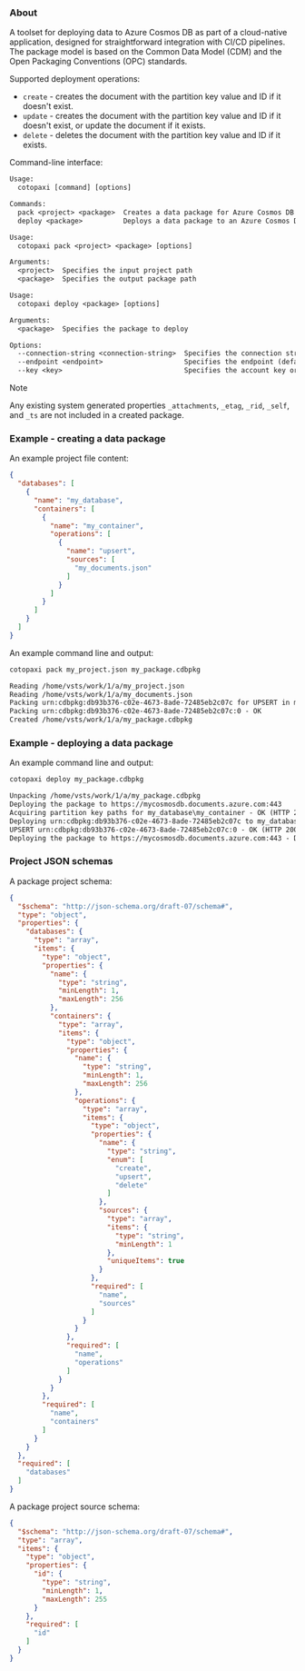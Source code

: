 ### About

<p />

A toolset for deploying data to Azure Cosmos DB as part of a cloud-native application, designed for straightforward integration with CI/CD pipelines. The package model is based on the Common Data Model (CDM) and the Open Packaging Conventions (OPC) standards.

<p />

Supported deployment operations:

<p />

- `create` - creates the document with the partition key value and ID if it doesn't exist.
- `update` - creates the document with the partition key value and ID if it doesn't exist, or update the document if it exists.
- `delete` - deletes the document with the partition key value and ID if it exists.

<p />

Command-line interface:

<p />

```txt
Usage:
  cotopaxi [command] [options]

Commands:
  pack <project> <package>  Creates a data package for Azure Cosmos DB
  deploy <package>          Deploys a data package to an Azure Cosmos DB instance
```

<p />

```txt
Usage:
  cotopaxi pack <project> <package> [options]

Arguments:
  <project>  Specifies the input project path
  <package>  Specifies the output package path
```

<p />

```txt
Usage:
  cotopaxi deploy <package> [options]

Arguments:
  <package>  Specifies the package to deploy

Options:
  --connection-string <connection-string>  Specifies the connection string (defaults to COSMOS_CONNECTION_STRING environment variable)
  --endpoint <endpoint>                    Specifies the endpoint (defaults to COSMOS_ENDPOINT environment variable)
  --key <key>                              Specifies the account key or resource token (defaults to COSMOS_KEY environment variable)
  ```

<p />

> [!NOTE]
> Any existing system generated properties `_attachments`, `_etag`, `_rid`, `_self`, and `_ts` are not included in a created package.

<p />

### Example - creating a data package

<p />

An example project file content:

<p />

```json
{
  "databases": [
    {
      "name": "my_database",
      "containers": [
        {
          "name": "my_container",
          "operations": [
            {
              "name": "upsert",
              "sources": [
                "my_documents.json"
              ]
            }
          ]
        }
      ]
    }
  ]
}
```

<p />

An example command line and output:

<p />

```txt
cotopaxi pack my_project.json my_package.cdbpkg
```

<p />

```txt
Reading /home/vsts/work/1/a/my_project.json
Reading /home/vsts/work/1/a/my_documents.json
Packing urn:cdbpkg:db93b376-c02e-4673-8ade-72485eb2c07c for UPSERT in my_database\my_container
Packing urn:cdbpkg:db93b376-c02e-4673-8ade-72485eb2c07c:0 - OK
Created /home/vsts/work/1/a/my_package.cdbpkg
```

<p />

### Example - deploying a data package

<p />

An example command line and output:

<p />

```txt
cotopaxi deploy my_package.cdbpkg
```

<p />

```txt
Unpacking /home/vsts/work/1/a/my_package.cdbpkg
Deploying the package to https://mycosmosdb.documents.azure.com:443
Acquiring partition key paths for my_database\my_container - OK (HTTP 200, 2 RU)
Deploying urn:cdbpkg:db93b376-c02e-4673-8ade-72485eb2c07c to my_database\my_container
UPSERT urn:cdbpkg:db93b376-c02e-4673-8ade-72485eb2c07c:0 - OK (HTTP 200, 10.29 RU)
Deploying the package to https://mycosmosdb.documents.azure.com:443 - DONE (12.29 RU)
```

<p />

### Project JSON schemas

<p />

A package project schema:

<p />

```json
{
  "$schema": "http://json-schema.org/draft-07/schema#",
  "type": "object",
  "properties": {
    "databases": {
      "type": "array",
      "items": {
        "type": "object",
        "properties": {
          "name": {
            "type": "string",
            "minLength": 1,
            "maxLength": 256
          },
          "containers": {
            "type": "array",
            "items": {
              "type": "object",
              "properties": {
                "name": {
                  "type": "string",
                  "minLength": 1,
                  "maxLength": 256
                },
                "operations": {
                  "type": "array",
                  "items": {
                    "type": "object",
                    "properties": {
                      "name": {
                        "type": "string",
                        "enum": [
                          "create",
                          "upsert",
                          "delete"
                        ]
                      },
                      "sources": {
                        "type": "array",
                        "items": {
                          "type": "string",
                          "minLength": 1
                        },
                        "uniqueItems": true
                      }
                    },
                    "required": [
                      "name",
                      "sources"
                    ]
                  }
                }
              },
              "required": [
                "name",
                "operations"
              ]
            }
          }
        },
        "required": [
          "name",
          "containers"
        ]
      }
    }
  },
  "required": [
    "databases"
  ]
}
```

<p />

A package project source schema:

<p />

```json
{
  "$schema": "http://json-schema.org/draft-07/schema#",
  "type": "array",
  "items": {
    "type": "object",
    "properties": {
      "id": {
        "type": "string",
        "minLength": 1,
        "maxLength": 255
      }
    },
    "required": [
      "id"
    ]
  }
}
```
